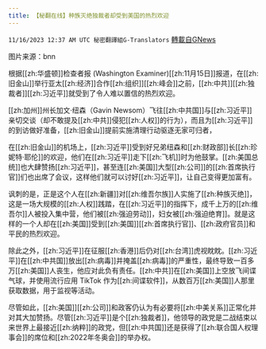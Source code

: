 ```yaml
---
title: 【秘翻在线】种族灭绝独裁者却受到美国的热烈欢迎
---
```

`11/16/2023 12:37 AM UTC 秘密翻譯組G-Translators` [轉載自GNews](https://gnews.org/articles/1981393)

图片来源：bnn

根据[[zh:华盛顿]]检查者报 (Washington Examiner)[[zh:11月15日]]报道，在[[zh:旧金山]]举行亚太[[zh:经济]]合作[[zh:组织]][[zh:峰会]]之前，[[zh:中共]][[zh:独裁者]][[zh:习近平]]就受到了令人难以置信的热烈欢迎。

[[zh:加州]]州长加文·纽森（Gavin Newsom）飞往[[zh:中共国]]与[[zh:习近平]]亲切交谈（却不敢提及[[zh:中共]]侵犯[[zh:人权]]的行为），而且为[[zh:习近平]]的到访做好准备，[[zh:旧金山]]提前实施清理行动驱逐无家可归者，

在[[zh:旧金山]]的机场上，[[zh:习近平]]受到好兄弟纽森和[[zh:财政部]]长[[zh:珍妮特·耶伦]]的欢迎，他们在[[zh:习近平]]走下[[zh:飞机]]时为他鼓掌。[[zh:美国总统]]也大肆赞扬[[zh:习近平]]，甚至连[[zh:美国]]大型[[zh:公司]]的[[zh:首席执行官]]们也出席了会议，这样他们就可以讨好[[zh:习近平]]，让自己变得更加富有。

讽刺的是，正是这个人在[[zh:新疆]]对[[zh:维吾尔族]]人实施了[[zh:种族灭绝]]，这是一场大规模的[[zh:人权]]践踏，在[[zh:习近平]]的指挥下，成千上万的[[zh:维吾尔]]人被投入集中营，他们被[[zh:强迫劳动]]，妇女被[[zh:强迫绝育]]。就是这样的一个人却在[[zh:美国]]受到[[zh:美国]][[zh:首席执行官]]、[[zh:政府官员]]和平民的热烈欢迎。

除此之外，[[zh:习近平]]在征服[[zh:香港]]后仍对[[zh:台湾]]虎视眈眈。[[zh:习近平]]在[[zh:中共国]]放出[[zh:病毒]]并掩盖[[zh:病毒]]的严重性，最终导致一百多万[[zh:美国]]人丧生，他应对此负有责任。[[zh:中共]]在[[zh:美国]]上空放飞间谍气球，并使用流行应用 TikTok 作为[[zh:间谍软件]]，从数百万[[zh:美国]]人那里获取数据，用于监视等活动。

尽管如此，[[zh:美国]][[zh:公司]]和政客仍认为有必要将[[zh:中美关系]]正常化并对其大加赞扬。尽管[[zh:习近平]]是个[[zh:独裁者]]，他领导的政党是二战结束以来世界上最接近[[zh:纳粹]]的政党，但[[zh:中共国]]还是获得了[[zh:联合国人权理事会]]的席位和[[zh:2022年冬奥会]]的举办权。
